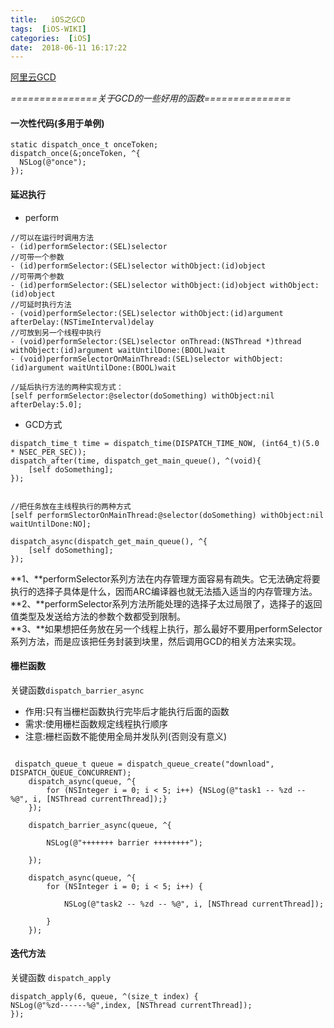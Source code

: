 ```yaml
---
title:   iOS之GCD
tags:  [iOS-WIKI]
categories:  [iOS]
date:  2018-06-11 16:17:22
---
```


[阿里云GCD](https://www.aliyun.com/jiaocheng/topic_13551.html)

*===============关于GCD的一些好用的函数===============*

#### 一次性代码(多用于单例)

```objc
static dispatch_once_t onceToken;  
dispatch_once(&;onceToken, ^{
  NSLog(@"once"); 
}); 
```

#### 延迟执行

* perform

``` objc
//可以在运行时调用方法
- (id)performSelector:(SEL)selector
//可带一个参数
- (id)performSelector:(SEL)selector withObject:(id)object
//可带两个参数
- (id)performSelector:(SEL)selector withObject:(id)object withObject:(id)object
//可延时执行方法
- (void)performSelector:(SEL)selector withObject:(id)argument afterDelay:(NSTimeInterval)delay
//可放到另一个线程中执行
- (void)performSelector:(SEL)selector onThread:(NSThread *)thread withObject:(id)argument waitUntilDone:(BOOL)wait
- (void)performSelectorOnMainThread:(SEL)selector withObject:(id)argument waitUntilDone:(BOOL)wait
 
//延后执行方法的两种实现方式：
[self performSelector:@selector(doSomething) withObject:nil afterDelay:5.0];
```
* GCD方式

``` 
dispatch_time_t time = dispatch_time(DISPATCH_TIME_NOW, (int64_t)(5.0 * NSEC_PER_SEC));
dispatch_after(time, dispatch_get_main_queue(), ^(void){
    [self doSomething];
});
 
 
//把任务放在主线程执行的两种方式
[self performSlectorOnMainThread:@selector(doSomething) withObject:nil waitUntilDone:NO];
 
dispatch_async(dispatch_get_main_queue(), ^{
    [self doSomething];
});
```

**1、**performSelector系列方法在内存管理方面容易有疏失。它无法确定将要执行的选择子具体是什么，因而ARC编译器也就无法插入适当的内存管理方法。  
**2、**performSelector系列方法所能处理的选择子太过局限了，选择子的返回值类型及发送给方法的参数个数都受到限制。  
**3、**如果想把任务放在另一个线程上执行，那么最好不要用performSelector系列方法，而是应该把任务封装到块里，然后调用GCD的相关方法来实现。

#### 栅栏函数

关键函数`dispatch_barrier_async ` 
 
* 作用:只有当栅栏函数执行完毕后才能执行后面的函数
* 需求:使用栅栏函数规定线程执行顺序
* 注意:栅栏函数不能使用全局并发队列(否则没有意义)

```objc

 dispatch_queue_t queue = dispatch_queue_create("download", DISPATCH_QUEUE_CONCURRENT); 
    dispatch_async(queue, ^{
        for (NSInteger i = 0; i < 5; i++) {NSLog(@"task1 -- %zd -- %@", i, [NSThread currentThread]);}
    });

    dispatch_barrier_async(queue, ^{

        NSLog(@"+++++++ barrier ++++++++");

    });

    dispatch_async(queue, ^{
        for (NSInteger i = 0; i < 5; i++) {

            NSLog(@"task2 -- %zd -- %@", i, [NSThread currentThread]);

        }
    });

```

#### 迭代方法 

关键函数 `dispatch_apply`

``` objc
dispatch_apply(6, queue, ^(size_t index) { 
NSLog(@"%zd------%@",index, [NSThread currentThread]); 
}); 
```